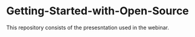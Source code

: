 # Getting-Started-with-Open-Source
This repository consists of the presesntation used in the webinar.
